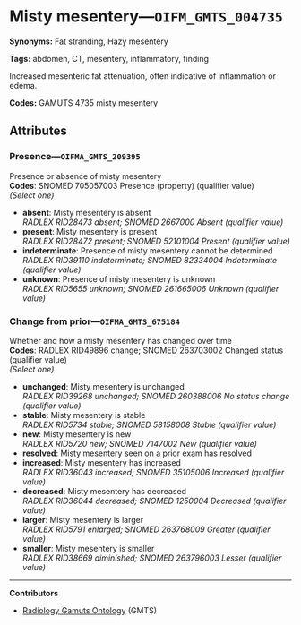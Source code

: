 # Misty mesentery—`OIFM_GMTS_004735`

**Synonyms:** Fat stranding, Hazy mesentery

**Tags:** abdomen, CT, mesentery, inflammatory, finding

Increased mesenteric fat attenuation, often indicative of inflammation or edema.

**Codes:** GAMUTS 4735 misty mesentery

## Attributes

### Presence—`OIFMA_GMTS_209395`

Presence or absence of misty mesentery  
**Codes**: SNOMED 705057003 Presence (property) (qualifier value)  
*(Select one)*

- **absent**: Misty mesentery is absent  
_RADLEX RID28473 absent; SNOMED 2667000 Absent (qualifier value)_
- **present**: Misty mesentery is present  
_RADLEX RID28472 present; SNOMED 52101004 Present (qualifier value)_
- **indeterminate**: Presence of misty mesentery cannot be determined  
_RADLEX RID39110 indeterminate; SNOMED 82334004 Indeterminate (qualifier value)_
- **unknown**: Presence of misty mesentery is unknown  
_RADLEX RID5655 unknown; SNOMED 261665006 Unknown (qualifier value)_

### Change from prior—`OIFMA_GMTS_675184`

Whether and how a misty mesentery has changed over time  
**Codes**: RADLEX RID49896 change; SNOMED 263703002 Changed status (qualifier value)  
*(Select one)*

- **unchanged**: Misty mesentery is unchanged  
_RADLEX RID39268 unchanged; SNOMED 260388006 No status change (qualifier value)_
- **stable**: Misty mesentery is stable  
_RADLEX RID5734 stable; SNOMED 58158008 Stable (qualifier value)_
- **new**: Misty mesentery is new  
_RADLEX RID5720 new; SNOMED 7147002 New (qualifier value)_
- **resolved**: Misty mesentery seen on a prior exam has resolved  
- **increased**: Misty mesentery has increased  
_RADLEX RID36043 increased; SNOMED 35105006 Increased (qualifier value)_
- **decreased**: Misty mesentery has decreased  
_RADLEX RID36044 decreased; SNOMED 1250004 Decreased (qualifier value)_
- **larger**: Misty mesentery is larger  
_RADLEX RID5791 enlarged; SNOMED 263768009 Greater (qualifier value)_
- **smaller**: Misty mesentery is smaller  
_RADLEX RID38669 diminished; SNOMED 263796003 Lesser (qualifier value)_

---

**Contributors**

- [Radiology Gamuts Ontology](https://gamuts.net/) (GMTS)